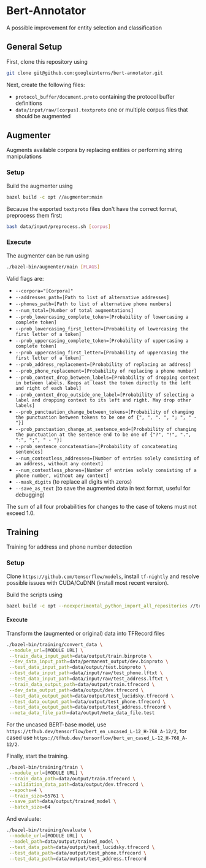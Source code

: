 # Bert-Annotator

A possible improvement for entity selection and classification

## General Setup

First, clone this repository using 

```sh
git clone git@github.com:googleinterns/bert-annotator.git
```

Next, create the following files:
 - `protocol_buffer/document.proto` containing the protocol buffer definitions
 - `data/input/raw/[corpus].textproto` one or multiple corpus files that should
   be augmented

## Augmenter

Augments available corpora by replacing entities or performing string
manipulations

### Setup

Build the augmenter using

```sh
bazel build -c opt //augmenter:main
```

Because the exported `textproto` files don't have the correct format,
preprocess them first:

```sh
bash data/input/preprocess.sh [corpus]
```

### Execute

The augmenter can be run using

```sh
./bazel-bin/augmenter/main [FLAGS]
```

Valid flags are:
 - `--corpora="[Corpora]"`
 - `--addresses_path=[Path to list of alternative addresses]`
 - `--phones_path=[Path to list of alternative phone numbers]`
 - `--num_total=[Number of total augmentations]`
 - `--prob_lowercasing_complete_token=[Probability of lowercasing a complete token]`
 - `--prob_lowercasing_first_letter=[Probability of lowercasing the first letter of a token]`
 - `--prob_uppercasing_complete_token=[Probability of uppercasing a complete token]`
 - `--prob_uppercasing_first_letter=[Probability of uppercasing the first letter of a token]`
 - `--prob_address_replacement=[Probability of replacing an address]`
 - `--prob_phone_replacement=[Probability of replacing a phone number]`
 - `--prob_context_drop_between_labels=[Probability of dropping context in between labels. Keeps at least the token directly to the left and right of each label]`
 - `--prob_context_drop_outside_one_label=[Probability of selecting a label and dropping context to its left and right. May drop other labels]`
 - `--prob_punctuation_change_between_tokens=[Probability of changing the punctuation between tokens to be one of {", ", ". ", "; ", " - "}]`
 - `--prob_punctuation_change_at_sentence_end=[Probability of changing the punctuation at the sentence end to be one of {"?", "!", ".", ":", ";", " - "}]`
 - `--prob_sentence_concatenation=[Probability of concatenating sentences]`
 - `--num_contextless_addresses=[Number of entries solely consisting of an address, without any context]`
 - `--num_contextless_phones=[Number of entries solely consisting of a phone number, without any context]`
 - `--mask_digits` (to replace all digits with zeros)
 - `--save_as_text` (to save the augmented data in text format, useful for debugging)

The sum of all four probabilities for changes to the case of tokens must not exceed 1.0.


## Training

Training for address and phone number detection

### Setup

Clone `https://github.com/tensorflow/models`, install `tf-nightly` and resolve possible issues with CUDA/CuDNN (install most recent version).

Build the scripts using

```sh
bazel build -c opt --noexperimental_python_import_all_repositories //training:...
```

#### Execute

Transform the (augmented or original) data into TFRecord files

```sh
./bazel-bin/training/convert_data \
 --module_url=[MODULE URL] \
 --train_data_input_path=data/output/train.binproto \
 --dev_data_input_path=data/permanent_output/dev.binproto \
 --test_data_input_path=data/output/test.binproto \
 --test_data_input_path=data/input/raw/test_phone.lftxt \
 --test_data_input_path=data/input/raw/test_address.lftxt \
 --train_data_output_path=data/output/train.tfrecord \
 --dev_data_output_path=data/output/dev.tfrecord \
 --test_data_output_path=data/output/test_lucidsky.tfrecord \
 --test_data_output_path=data/output/test_phone.tfrecord \
 --test_data_output_path=data/output/test_address.tfrecord \
 --meta_data_file_path=data/output/meta_data_file.test
```

For the uncased BERT-base model, use `https://tfhub.dev/tensorflow/bert_en_uncased_L-12_H-768_A-12/2`, for cased use `https://tfhub.dev/tensorflow/bert_en_cased_L-12_H-768_A-12/2`.


Finally, start the training.

```sh
./bazel-bin/training/train \
 --module_url=[MODULE URL] \
 --train_data_path=data/output/train.tfrecord \
 --validation_data_path=data/output/dev.tfrecord \
 --epochs=4 \
 --train_size=55761 \
 --save_path=data/output/trained_model \
 --batch_size=64
```

And evaluate:

```sh
./bazel-bin/training/evaluate \
 --module_url=[MODULE URL] \
 --model_path=data/output/trained_model \
 --test_data_path=data/output/test_lucidsky.tfrecord \
 --test_data_path=data/output/test_phone.tfrecord \
 --test_data_path=data/output/test_address.tfrecord
```
